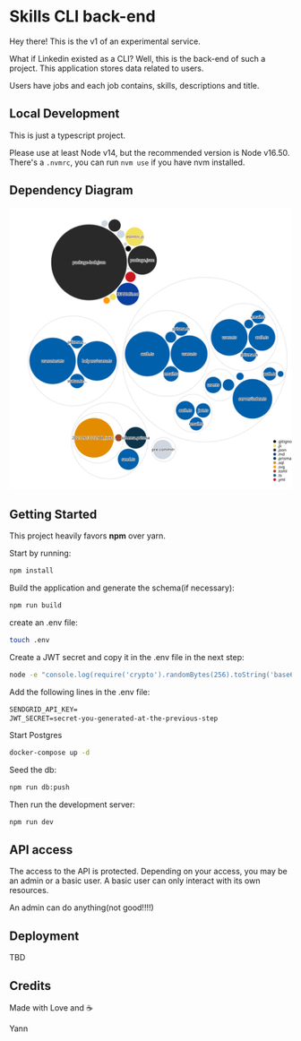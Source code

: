 # Skills CLI back-end

Hey there! This is the v1 of an experimental service.

What if Linkedin existed as a CLI? Well, this is the back-end of such a project.
This application stores data related to users.

Users have jobs and each job contains, skills, descriptions and title.

## Local Development

This is just a typescript project.

Please use at least Node v14, but the recommended version is Node v16.50. There's a `.nvmrc`, you can run `nvm use` if you have nvm installed.

## Dependency Diagram

![Visualization of this repo](./diagram.svg)

## Getting Started

This project heavily favors <b>npm</b> over yarn.

Start by running:

```bash
npm install
```

Build the application and generate the schema(if necessary):

```bash
npm run build
```

create an .env file:

```bash
touch .env
```

Create a JWT secret and copy it in the .env file in the next step:

```bash
node -e "console.log(require('crypto').randomBytes(256).toString('base64'));"
```

Add the following lines in the .env file:

```.env
SENDGRID_API_KEY=
JWT_SECRET=secret-you-generated-at-the-previous-step
```

Start Postgres

```bash
docker-compose up -d
```

Seed the db:

```bash
npm run db:push
```

Then run the development server:

```bash
npm run dev
```

## API access

The access to the API is protected. Depending on your access, you may be an admin or a basic user.
A basic user can only interact with its own resources.

An admin can do anything(not good!!!!)

## Deployment

TBD

## Credits

Made with Love and :coffee:

Yann
